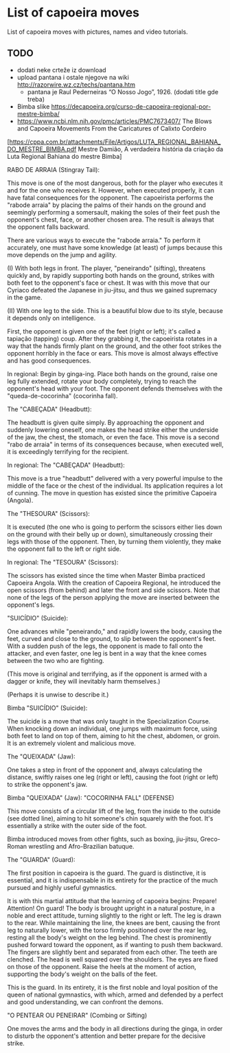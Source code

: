 # List of capoeira moves

List of capoeira moves with pictures, names and video tutorials.

## TODO

- dodati neke crteže iz download
- upload pantana i ostale njegove na wiki http://razorwire.wz.cz/techs/pantana.htm
  - pantana je Raul Pederneiras “O Nosso Jogo”, 1926. (dodati title gde treba)
- Bimba slike https://decapoeira.org/curso-de-capoeira-regional-por-mestre-bimba/
- https://www.ncbi.nlm.nih.gov/pmc/articles/PMC7673407/ The Blows and Capoeira Movements From the Caricatures of Calixto Cordeiro

<ref name="Damião">[https://cppa.com.br/attachments/File/Artigos/LUTA_REGIONAL_BAHIANA_DO_MESTRE_BIMBA.pdf Mestre Damião, A verdadeira história da criação da Luta Regional Bahiana do mestre Bimba]</ref>

RABO DE ARRAIA (Stingray Tail):

This move is one of the most dangerous, both for the player who executes it and for the one who receives it. However, when executed properly, it can have fatal consequences for the opponent. The capoeirista performs the "rabode arraia" by placing the palms of their hands on the ground and seemingly performing a somersault, making the soles of their feet push the opponent's chest, face, or another chosen area. The result is always that the opponent falls backward.

There are various ways to execute the "rabode arraia." To perform it accurately, one must have some knowledge (at least) of jumps because this move depends on the jump and agility.


(I) With both legs in front. The player, "peneirando" (sifting), threatens quickly and, by rapidly supporting both hands on the ground, strikes with both feet to the opponent's face or chest. It was with this move that our Cyriaco defeated the Japanese in jiu-jitsu, and thus we gained supremacy in the game.

(II) With one leg to the side. This is a beautiful blow due to its style, because it depends only on intelligence.

First, the opponent is given one of the feet (right or left); it's called a tapiação (tapping) coup. After they grabbing it, the capoeirista rotates in a way that the hands firmly plant on the ground, and the other foot strikes the opponent horribly in the face or ears. This move is almost always effective and has good consequences.


In regional:
Begin by ginga-ing. Place both hands on the ground, raise one leg fully extended, rotate your body completely, trying to reach the opponent's head with your foot. The opponent defends themselves with the "queda-de-cocorinha" (cocorinha fall).


The "CABEÇADA" (Headbutt):

The headbutt is given quite simply. By approaching the opponent and suddenly lowering oneself, one makes the head strike either the underside of the jaw, the chest, the stomach, or even the face. This move is a second "rabo de arraia" in terms of its consequences because, when executed well, it is exceedingly terrifying for the recipient.

In regional:
The "CABEÇADA" (Headbutt):

This move is a true "headbutt" delivered with a very powerful impulse to the middle of the face or the chest of the individual. Its application requires a lot of cunning. The move in question has existed since the primitive Capoeira (Angola).


The "THESOURA" (Scissors):

It is executed (the one who is going to perform the scissors either lies down on the ground with their belly up or down), simultaneously crossing their legs with those of the opponent. Then, by turning them violently, they make the opponent fall to the left or right side.

In regional:
The "TESOURA" (Scissors):

The scissors has existed since the time when Master Bimba practiced Capoeira Angola. With the creation of Capoeira Regional, he introduced the open scissors (from behind) and later the front and side scissors. Note that none of the legs of the person applying the move are inserted between the opponent's legs.


"SUICÍDIO" (Suicide):

One advances while "peneirando," and rapidly lowers the body, causing the feet, curved and close to the ground, to slip between the opponent's feet. With a sudden push of the legs, the opponent is made to fall onto the attacker, and even faster, one leg is bent in a way that the knee comes between the two who are fighting.

(This move is original and terrifying, as if the opponent is armed with a dagger or knife, they will inevitably harm themselves.)

(Perhaps it is unwise to describe it.)

Bimba
"SUICÍDIO" (Suicide):

The suicide is a move that was only taught in the Specialization Course. When knocking down an individual, one jumps with maximum force, using both feet to land on top of them, aiming to hit the chest, abdomen, or groin. It is an extremely violent and malicious move.


The "QUEIXADA" (Jaw):

One takes a step in front of the opponent and, always calculating the distance, swiftly raises one leg (right or left), causing the foot (right or left) to strike the opponent's jaw.

Bimba
"QUEIXADA" (Jaw):
"COCORINHA FALL" (DEFENSE)

This move consists of a circular lift of the leg, from the inside to the outside (see dotted line), aiming to hit someone's chin squarely with the foot. It's essentially a strike with the outer side of the foot.


Bimba introduced moves from other fights, such as boxing, jiu-jitsu, Greco-Roman wrestling and Afro-Brazilian batuque.


The "GUARDA" (Guard):

The first position in capoeira is the guard. The guard is distinctive, it is essential, and it is indispensable in its entirety for the practice of the much pursued and highly useful gymnastics.

It is with this martial attitude that the learning of capoeira begins:
Prepare! Attention! On guard!
The body is brought upright in a natural posture, in a noble and erect attitude, turning slightly to the right or left. The leg is drawn to the rear. While maintaining the line, the knees are bent, causing the front leg to naturally lower, with the torso firmly positioned over the rear leg, resting all the body's weight on the leg behind. The chest is prominently pushed forward toward the opponent, as if wanting to push them backward. The fingers are slightly bent and separated from each other. The teeth are clenched. The head is well squared over the shoulders. The eyes are fixed on those of the opponent. Raise the heels at the moment of action, supporting the body's weight on the balls of the feet.

This is the guard. In its entirety, it is the first noble and loyal position of the queen of national gymnastics, with which, armed and defended by a perfect and good understanding, we can confront the demons.

"O PENTEAR OU PENEIRAR" (Combing or Sifting)

One moves the arms and the body in all directions during the ginga, in order to disturb the opponent's attention and better prepare for the decisive strike.
